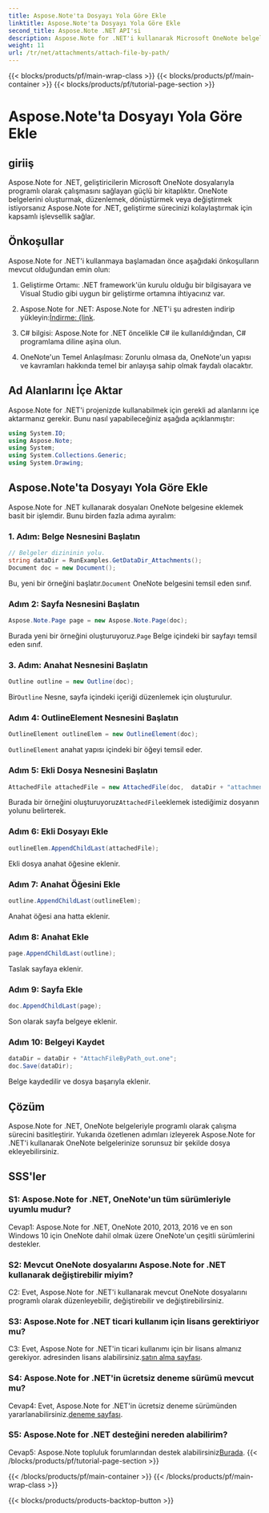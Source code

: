```yaml
---
title: Aspose.Note'ta Dosyayı Yola Göre Ekle
linktitle: Aspose.Note'ta Dosyayı Yola Göre Ekle
second_title: Aspose.Note .NET API'si
description: Aspose.Note for .NET'i kullanarak Microsoft OneNote belgelerine programlı olarak nasıl dosya ekleyeceğinizi öğrenin. Bu kapsamlı eğitimle geliştirme sürecinizi basitleştirin.
weight: 11
url: /tr/net/attachments/attach-file-by-path/
---
```


{{< blocks/products/pf/main-wrap-class >}}
{{< blocks/products/pf/main-container >}}
{{< blocks/products/pf/tutorial-page-section >}}

# Aspose.Note'ta Dosyayı Yola Göre Ekle

## giriiş

Aspose.Note for .NET, geliştiricilerin Microsoft OneNote dosyalarıyla programlı olarak çalışmasını sağlayan güçlü bir kitaplıktır. OneNote belgelerini oluşturmak, düzenlemek, dönüştürmek veya değiştirmek istiyorsanız Aspose.Note for .NET, geliştirme sürecinizi kolaylaştırmak için kapsamlı işlevsellik sağlar.

## Önkoşullar

Aspose.Note for .NET'i kullanmaya başlamadan önce aşağıdaki önkoşulların mevcut olduğundan emin olun:

1. Geliştirme Ortamı: .NET framework'ün kurulu olduğu bir bilgisayara ve Visual Studio gibi uygun bir geliştirme ortamına ihtiyacınız var.

2.  Aspose.Note for .NET: Aspose.Note for .NET'i şu adresten indirip yükleyin:[İndirme: {link](https://releases.aspose.com/note/net/).

3. C# bilgisi: Aspose.Note for .NET öncelikle C# ile kullanıldığından, C# programlama diline aşina olun.

4. OneNote'un Temel Anlaşılması: Zorunlu olmasa da, OneNote'un yapısı ve kavramları hakkında temel bir anlayışa sahip olmak faydalı olacaktır.

## Ad Alanlarını İçe Aktar

Aspose.Note for .NET'i projenizde kullanabilmek için gerekli ad alanlarını içe aktarmanız gerekir. Bunu nasıl yapabileceğiniz aşağıda açıklanmıştır:

```csharp
using System.IO;
using Aspose.Note;
using System;
using System.Collections.Generic;
using System.Drawing;
```

## Aspose.Note'ta Dosyayı Yola Göre Ekle

Aspose.Note for .NET kullanarak dosyaları OneNote belgesine eklemek basit bir işlemdir. Bunu birden fazla adıma ayıralım:

### 1. Adım: Belge Nesnesini Başlatın

```csharp
// Belgeler dizininin yolu.
string dataDir = RunExamples.GetDataDir_Attachments();
Document doc = new Document();
```

 Bu, yeni bir örneğini başlatır.`Document` OneNote belgesini temsil eden sınıf.

### Adım 2: Sayfa Nesnesini Başlatın

```csharp
Aspose.Note.Page page = new Aspose.Note.Page(doc);
```

 Burada yeni bir örneğini oluşturuyoruz.`Page` Belge içindeki bir sayfayı temsil eden sınıf.

### 3. Adım: Anahat Nesnesini Başlatın

```csharp
Outline outline = new Outline(doc);
```

 Bir`Outline` Nesne, sayfa içindeki içeriği düzenlemek için oluşturulur.

### Adım 4: OutlineElement Nesnesini Başlatın

```csharp
OutlineElement outlineElem = new OutlineElement(doc);
```

`OutlineElement` anahat yapısı içindeki bir öğeyi temsil eder.

### Adım 5: Ekli Dosya Nesnesini Başlatın

```csharp
AttachedFile attachedFile = new AttachedFile(doc,  dataDir + "attachment.txt");
```

 Burada bir örneğini oluşturuyoruz`AttachedFile`eklemek istediğimiz dosyanın yolunu belirterek.

### Adım 6: Ekli Dosyayı Ekle

```csharp
outlineElem.AppendChildLast(attachedFile);
```

Ekli dosya anahat öğesine eklenir.

### Adım 7: Anahat Öğesini Ekle

```csharp
outline.AppendChildLast(outlineElem);
```

Anahat öğesi ana hatta eklenir.

### Adım 8: Anahat Ekle

```csharp
page.AppendChildLast(outline);
```

Taslak sayfaya eklenir.

### Adım 9: Sayfa Ekle

```csharp
doc.AppendChildLast(page);
```

Son olarak sayfa belgeye eklenir.

### Adım 10: Belgeyi Kaydet

```csharp
dataDir = dataDir + "AttachFileByPath_out.one";
doc.Save(dataDir);
```

Belge kaydedilir ve dosya başarıyla eklenir.

## Çözüm

Aspose.Note for .NET, OneNote belgeleriyle programlı olarak çalışma sürecini basitleştirir. Yukarıda özetlenen adımları izleyerek Aspose.Note for .NET'i kullanarak OneNote belgelerinize sorunsuz bir şekilde dosya ekleyebilirsiniz.

## SSS'ler

### S1: Aspose.Note for .NET, OneNote'un tüm sürümleriyle uyumlu mudur?

Cevap1: Aspose.Note for .NET, OneNote 2010, 2013, 2016 ve en son Windows 10 için OneNote dahil olmak üzere OneNote'un çeşitli sürümlerini destekler.

### S2: Mevcut OneNote dosyalarını Aspose.Note for .NET kullanarak değiştirebilir miyim?

C2: Evet, Aspose.Note for .NET'i kullanarak mevcut OneNote dosyalarını programlı olarak düzenleyebilir, değiştirebilir ve değiştirebilirsiniz.

### S3: Aspose.Note for .NET ticari kullanım için lisans gerektiriyor mu?

C3: Evet, Aspose.Note for .NET'in ticari kullanımı için bir lisans almanız gerekiyor. adresinden lisans alabilirsiniz.[satın alma sayfası](https://purchase.aspose.com/buy).

### S4: Aspose.Note for .NET'in ücretsiz deneme sürümü mevcut mu?

 Cevap4: Evet, Aspose.Note for .NET'in ücretsiz deneme sürümünden yararlanabilirsiniz.[deneme sayfası](https://releases.aspose.com/).

### S5: Aspose.Note for .NET desteğini nereden alabilirim?

 Cevap5: Aspose.Note topluluk forumlarından destek alabilirsiniz[Burada](https://forum.aspose.com/c/note/28).
{{< /blocks/products/pf/tutorial-page-section >}}

{{< /blocks/products/pf/main-container >}}
{{< /blocks/products/pf/main-wrap-class >}}

{{< blocks/products/products-backtop-button >}}
